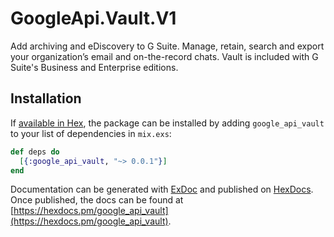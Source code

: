 # GoogleApi.Vault.V1

Add archiving and eDiscovery to G Suite. Manage, retain, search and export your organization’s email and on-the-record chats. Vault is included with G Suite's Business and Enterprise editions.

## Installation

If [available in Hex](https://hex.pm/docs/publish), the package can be installed
by adding `google_api_vault` to your list of dependencies in `mix.exs`:

```elixir
def deps do
  [{:google_api_vault, "~> 0.0.1"}]
end
```

Documentation can be generated with [ExDoc](https://github.com/elixir-lang/ex_doc)
and published on [HexDocs](https://hexdocs.pm). Once published, the docs can
be found at [https://hexdocs.pm/google_api_vault](https://hexdocs.pm/google_api_vault).
